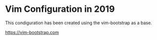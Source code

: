 # Vim Configuration in 2019

This condiguration has been created using the vim-bootstrap as a base.

https://vim-bootstrap.com
